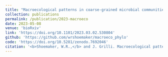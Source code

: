```yaml
---
title: "Macroecological patterns in coarse-grained microbial communities"
collection: publications
permalink: /publication/2023-macroeco
date: 2023-05-08
venue: 'bioRxiv'
link: 'https://doi.org/10.1101/2023.03.02.530804'
github: 'https://github.com/wrshoemaker/macroeco_phylo'
code: 'https://doi.org/10.5281/zenodo.7692046'
citation: '<b>Shoemaker, W.R.,</b> and J. Grilli. Macroecological patterns in coarse-grained microbial communities. <i>bioRxiv</i> (2023).'
---
```



